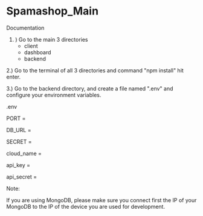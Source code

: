 ﻿# Spamashop_Main

Documentation
1. ) Go to the main 3 directories
    - client
    - dashboard
    - backend

2.) Go to the terminal of all 3 directories
and command "npm install" hit enter.

3.) Go to the backend directory, and create a file named
".env" and configure your environment variables.

.env

PORT = 

DB_URL = 

SECRET = 

cloud_name = 

api_key = 

api_secret = 

Note: 

If you are using MongoDB, please make sure you connect first the IP of your MongoDB to the IP of the device you
are used for development.


